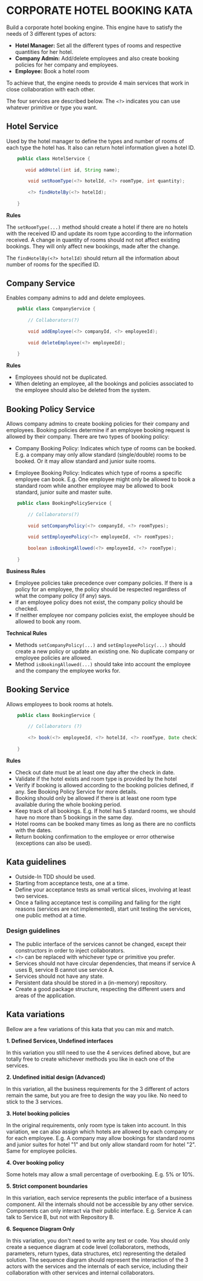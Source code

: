 CORPORATE HOTEL BOOKING KATA
============================

Build a corporate hotel booking engine. This engine have to satisfy the needs of 3 different types of actors:

* **Hotel Manager:** Set all the different types of rooms and respective quantities for her hotel.
* **Company Admin:** Add/delete employees and also create booking policies for her company and employees.
* **Employee:** Book a hotel room

To achieve that, the engine needs to provide 4 main services that work in close collaboration with each other.

The four services are described below. The `<?>` indicates you can use whatever primitive or type you want. 

## Hotel Service 

Used by the hotel manager to define the types and number of rooms of each type the hotel has. It 
also can return hotel information given a hotel ID. 

```java
    public class HotelService {
    
       void addHotel(int id, String name);
    
        void setRoomType(<?> hotelId, <?> roomType, int quantity);
        
        <?> findHotelBy(<?> hotelId); 
    
    }
```

**Rules**

The `setRoomType(...)` method should create a hotel if there are no hotels with the received ID and update its 
room type according to the information received. A change in quantity of rooms should not not affect existing bookings.
They will only affect new bookings, made after the change.  

The `findHotelBy(<?> hotelId)` should return all the information about number of rooms for the specified ID.   
 
## Company Service 

Enables company admins to add and delete employees. 

```java
    public class CompanyService {
                
        // Collaborators(?)
    
        void addEmployee(<?> companyId, <?> employeeId);
        
        void deleteEmployee(<?> employeeId);
    
    }
```  

**Rules**

* Employees should not be duplicated. 
* When deleting an employee, all the bookings and policies associated to the employee should also be deleted from the system. 

## Booking Policy Service

Allows company admins to create booking policies for their company and employees. Booking policies 
determine if an employee booking request is allowed by their company. There are two types of booking policy:

* Company Booking Policy: Indicates which type of rooms can be booked. E.g. a company may only allow standard (single/double) rooms 
to be booked. Or it may allow standard and junior suite rooms.

* Employee Booking Policy: Indicates which type of rooms a specific employee can book. E.g. One employee might only be 
allowed to book a standard room while another employee may be allowed to book standard, junior suite and master suite. 

```java
    public class BookingPolicyService {
    
        // Collaborators(?)
    
        void setCompanyPolicy(<?> companyId, <?> roomTypes);
        
        void setEmployeePolicy(<?> employeeId, <?> roomTypes);
        
        boolean isBookingAllowed(<?> employeeId, <?> roomType);
    
    }
``` 

**Business Rules**

* Employee policies take precedence over company policies. If there is a policy for an employee, the policy should be respected
regardless of what the company policy (if any) says. 
* If an employee policy does not exist, the company policy should be checked.
* If neither employee nor company policies exist, the employee should be allowed to book any room. 

**Technical Rules**

* Methods `setCompanyPolicy(...)` and `setEmployeePolicy(...)` should create a new policy or update an existing 
one. No duplicate company or employee policies are allowed.
* Method `isBookingAllowed(...)` should take into account the employee and the company the employee works for.

## Booking Service 

Allows employees to book rooms at hotels. 

```java
    public class BookingService {
    
        // Collaborators (?)
        
        <?> book(<?> employeeId, <?> hotelId, <?> roomType, Date checkIn, Date checkOut);
    
    }
```

**Rules**

* Check out date must be at least one day after the check in date.   
* Validate if the hotel exists and room type is provided by the hotel
* Verify if booking is allowed according to the booking policies defined, if any. See Booking Policy Service for more details.
* Booking should only be allowed if there is at least one room type available during the whole booking period.
* Keep track of all bookings. E.g. If hotel has 5 standard rooms, we should have no more than 5 bookings in the same day.
* Hotel rooms can be booked many times as long as there are no conflicts with the dates.  
* Return booking confirmation to the employee or error otherwise (exceptions can also be used).

## Kata guidelines

* Outside-In TDD should be used.
* Starting from acceptance tests, one at a time.
* Define your acceptance tests as small vertical slices, involving at least two services. 
* Once a failing acceptance test is compiling and failing for the right reasons (services are not implemented), start 
unit testing the services, one public method at a time.

### Design guidelines

* The public interface of the services cannot be changed, except their constructors in order to inject collaborators.
* `<?>` can be replaced with whichever type or primitive you prefer. 
* Services should not have circular dependencies, that means if service A uses B, service B cannot use service A.
* Services should not have any state. 
* Persistent data should be stored in a (in-memory) repository.
* Create a good package structure, respecting the different users and areas of the application.


## Kata variations

Bellow are a few variations of this kata that you can mix and match. 

**1. Defined Services, Undefined interfaces**

In this variation you still need to use the 4 services defined above, but are totally free to create 
whichever methods you like in each one of the services. 

**2. Undefined initial design (Advanced)**

In this variation, all the business requirements for the 3 different of actors remain the same, but you 
are free to design the way you like. No need to stick to the 3 services. 

**3. Hotel booking policies**

In the original requirements, only room type is taken into account. In this variation, we can also assign
which hotels are allowed by each company or for each employee. E.g. A company may allow bookings for 
standard rooms and junior suites for hotel "1" and but only allow standard room for hotel "2". Same for 
employee policies. 

**4. Over booking policy**

Some hotels may allow a small percentage of overbooking. E.g. 5% or 10%.

**5. Strict component boundaries**

In this variation, each service represents the public interface of a business component. All the internals should not
be accessible by any other service. Components can only interact via their public interface. 
E.g. Service A can talk to Service B, but not with Repository B. 

**6. Sequence Diagram Only**

In this variation, you don't need to write any test or code. You should only create a sequence diagram at
code level (collaborators, methods, parameters, return types, data structures, etc) representing the 
detailed solution. The sequence diagram should represent the interaction of the 3 actors with the services and 
the internals of each service, including their collaboration with other services and internal collaborators.  



  


 

  


 
 

    
